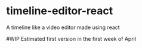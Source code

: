 # timeline-editor-react
A timeline like a video editor made using react

#WIP
Estimated first version in the first week of April
